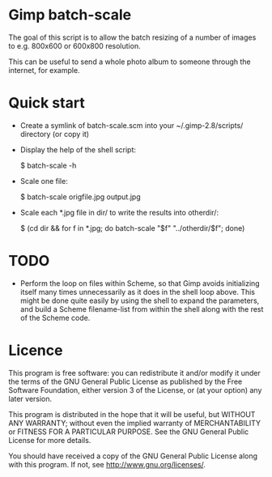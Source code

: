 Gimp batch-scale
================

The goal of this script is to allow the batch resizing of a number of
images to e.g. 800x600 or 600x800 resolution.

This can be useful to send a whole photo album to someone through the
internet, for example.

Quick start
===========

- Create a symlink of batch-scale.scm into your ~/.gimp-2.8/scripts/
  directory (or copy it)

- Display the help of the shell script:

    $ batch-scale -h

- Scale one file:

    $ batch-scale origfile.jpg output.jpg

- Scale each *.jpg file in dir/ to write the results into otherdir/:

    $ (cd dir && for f in *.jpg; do batch-scale "$f" "../otherdir/$f"; done)

TODO
====

- Perform the loop on files within Scheme, so that Gimp avoids
  initializing itself many times unnecessarily as it does in the shell
  loop above.  This might be done quite easily by using the shell to
  expand the parameters, and build a Scheme filename-list from within
  the shell along with the rest of the Scheme code.

Licence
=======
This program is free software: you can redistribute it and/or modify
it under the terms of the GNU General Public License as published by
the Free Software Foundation, either version 3 of the License, or
(at your option) any later version.

This program is distributed in the hope that it will be useful,
but WITHOUT ANY WARRANTY; without even the implied warranty of
MERCHANTABILITY or FITNESS FOR A PARTICULAR PURPOSE.  See the
GNU General Public License for more details.

You should have received a copy of the GNU General Public License
along with this program.  If not, see <http://www.gnu.org/licenses/>.

